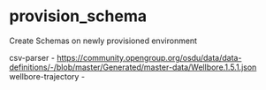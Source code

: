 # provision_schema
Create Schemas on newly provisioned environment

csv-parser - https://community.opengroup.org/osdu/data/data-definitions/-/blob/master/Generated/master-data/Wellbore.1.5.1.json
wellbore-trajectory - 
